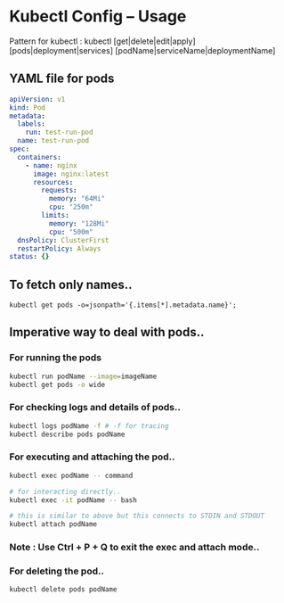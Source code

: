 # Kubectl Config – Usage

Pattern for kubectl : kubectl [get|delete|edit|apply] [pods|deployment|services] [podName|serviceName|deploymentName]

## YAML file for pods

```yml
apiVersion: v1
kind: Pod
metadata:
  labels:
    run: test-run-pod
  name: test-run-pod
spec:
  containers:
    - name: nginx
      image: nginx:latest
      resources:
        requests:
          memory: "64Mi"
          cpu: "250m"
        limits:
          memory: "128Mi"
          cpu: "500m"
  dnsPolicy: ClusterFirst
  restartPolicy: Always
status: {}
```

## To fetch only names..

`kubectl get pods -o=jsonpath='{.items[*].metadata.name}';`

## Imperative way to deal with pods..

### For running the pods

```bash
kubectl run podName --image=imageName
kubectl get pods -o wide
```

### For checking logs and details of pods..

```bash
kubectl logs podName -f # -f for tracing
kubectl describe pods podName
```

### For executing and attaching the pod..

```bash
kubectl exec podName -- command

# for interacting directly..
kubectl exec -it podName -- bash

# this is similar to above but this connects to STDIN and STDOUT
kubectl attach podName
```

### Note : Use Ctrl + P + Q to exit the exec and attach mode..

### For deleting the pod..

```bash
kubectl delete pods podName
```
